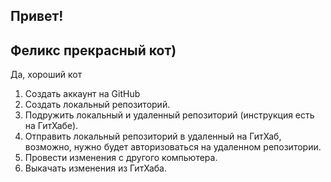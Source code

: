 ## Привет!

## Феликс прекрасный кот)

Да, хороший кот

1. Создать аккаунт на GitHub
2. Создать локальный репозиторий.
3. Подружить локальный и удаленный репозиторий (инструкция есть на ГитХабе).
4. Отправить локальный репозиторий в удаленный на ГитХаб, возможно, нужно будет авторизоваться на удаленном репозитории.
5. Провести изменения с другого компьютера.
6. Выкачать изменения из ГитХаба.